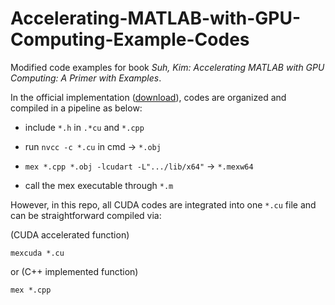# Accelerating-MATLAB-with-GPU-Computing-Example-Codes
Modified code examples for book *Suh, Kim: Accelerating MATLAB with GPU Computing: A Primer with Examples*.

In the official implementation ([download](https://booksite.elsevier.com/9780124080805)), codes are organized and compiled in a pipeline as below:

- include `*.h` in `.*cu` and `*.cpp` 

- run `nvcc -c *.cu` in cmd -> `*.obj`
- `mex *.cpp *.obj -lcudart -L".../lib/x64"` -> `*.mexw64`
- call the mex executable through `*.m`



However, in this repo, all CUDA codes are integrated into one `*.cu` file and can be straightforward compiled via:

(CUDA accelerated function)

```
mexcuda *.cu
```

or (C++ implemented function)

```
mex *.cpp
```

